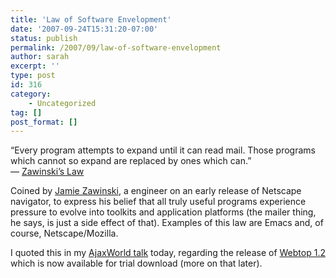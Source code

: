 ```yaml
---
title: 'Law of Software Envelopment'
date: '2007-09-24T15:31:20-07:00'
status: publish
permalink: /2007/09/law-of-software-envelopment
author: sarah
excerpt: ''
type: post
id: 316
category:
    - Uncategorized
tag: []
post_format: []
---
```

“Every program attempts to expand until it can read mail. Those programs which cannot so expand are replaced by ones which can.”  
— [Zawinski’s Law](http://catb.org/jargon/html/Z/Zawinskis-Law.html)

Coined by [Jamie Zawinski](http://en.wikipedia.org/wiki/Jamie_Zawinski), a engineer on an early release of Netscape navigator, to express his belief that all truly useful programs experience pressure to evolve into toolkits and application platforms (the mailer thing, he says, is just a side effect of that). Examples of this law are Emacs and, of course, Netscape/Mozilla.

I quoted this in my [AjaxWorld talk](http://www.ajaxworld.com/general/sessiondetail0907.htm?id=90) today, regarding the release of [Webtop 1.2](http://www.laszlosystems.com/software/webtop) which is now available for trial download (more on that later).